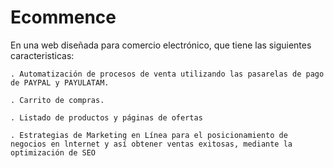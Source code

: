 # Ecommence

En una web diseñada para comercio electrónico, que tiene las siguientes caracteristicas:

    . Automatización de procesos de venta utilizando las pasarelas de pago de PAYPAL y PAYULATAM.

    . Carrito de compras.

    . Listado de productos y páginas de ofertas

    . Estrategias de Marketing en Línea para el posicionamiento de negocios en lnternet y así obtener ventas exitosas, mediante la optimización de SEO
